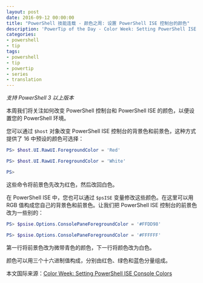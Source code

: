 ```yaml
---
layout: post
date: 2016-09-12 00:00:00
title: "PowerShell 技能连载 - 颜色之周: 设置 PowerShell ISE 控制台的颜色"
description: 'PowerTip of the Day - Color Week: Setting PowerShell ISE Console Colors'
categories:
- powershell
- tip
tags:
- powershell
- tip
- powertip
- series
- translation
---
```

*支持 PowerShell 3 以上版本*

本周我们将关注如何改变 PowerShell 控制台和 PowerShell ISE 的颜色，以便设置您的 PowerShell 环境。

您可以通过 `$host` 对象改变 PowerShell ISE 控制台的背景色和前景色，这种方式提供了 16 中预设的颜色可选择：

```powershell
PS> $host.UI.RawUI.ForegroundColor = 'Red'

PS> $host.UI.RawUI.ForegroundColor = 'White'

PS>
```

这些命令将前景色先改为红色，然后改回白色。

在 PowerShell ISE 中，您也可以通过 `$psISE` 变量修改这些颜色。在这里可以用 RGB 值构成您自己的背景色和前景色。让我们把 PowerShell ISE 控制台的前景色改为一些别的：

```powershell
PS> $psise.Options.ConsolePaneForegroundColor = '#FFDD98'

PS> $psise.Options.ConsolePaneForegroundColor = '#FFFFFF'
```

第一行将前景色改为微带青色的颜色，下一行将颜色改为白色。

颜色可以用三个十六进制值构成，分别由红色、绿色和蓝色分量组成。

<!--more-->
本文国际来源：[Color Week: Setting PowerShell ISE Console Colors](http://community.idera.com/powershell/powertips/b/tips/posts/color-week-setting-powershell-ise-console-colors)
